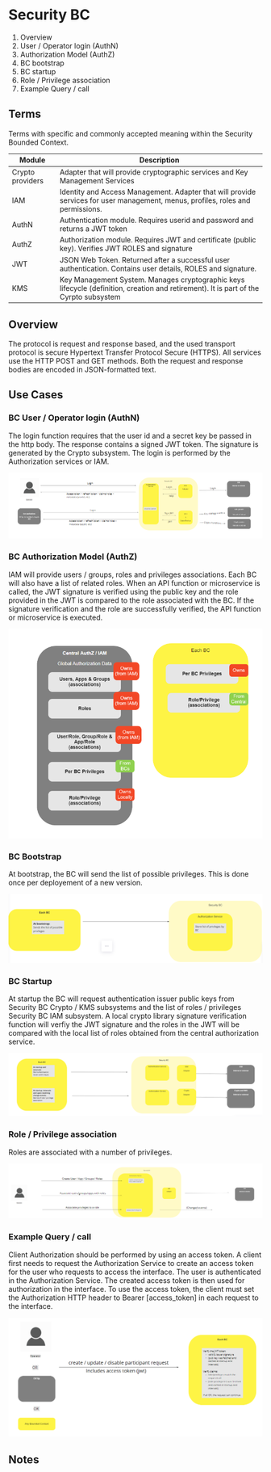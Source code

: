 # Security BC

1. Overview
2. User / Operator login (AuthN)
3. Authorization Model (AuthZ)
4. BC bootstrap
5. BC startup
6. Role / Privilege association
7. Example Query / call


## Terms

Terms with specific and commonly accepted meaning within the Security Bounded Context.

| Module | Description |
|---|---|
| Crypto providers | Adapter that will provide cryptographic services and Key Management Services |
| IAM | Identity and Access Management. Adapter that will provide services for user management, menus, profiles, roles and permissions.  |
| AuthN | Authentication module. Requires userid and password and returns a JWT token  |
| AuthZ | Authorization module. Requires JWT and certificate (public key). Verifies JWT ROLES and signature  |
| JWT | JSON Web Token. Returned after a successful user authentication. Contains user details, ROLES and signature.   |
| KMS | Key Management System. Manages cryptographic keys lifecycle (definition, creation and retirement). It is part of the Cyrpto subsystem |


## Overview

The protocol is request and response based, and the used transport protocol is secure Hypertext Transfer Protocol Secure (HTTPS). All services use the HTTP POST and GET methods. Both the request and response bodies are encoded in JSON-formatted text.


## Use Cases

### BC User / Operator login (AuthN)

The login function requires that the user id and a secret key be passed in the http body. The response contains a signed JWT token. The signature is generated by the Crypto subsystem. The login is performed by the Authorization services or IAM.

![Use Case - Example REPLACE ME](./assets/SecurityBCAuthN.png)

### BC Authorization Model (AuthZ)

IAM will provide users / groups, roles and privileges associations. Each BC will also have a list of related roles. When an API function or microservice
is called, the JWT signature is verified using the public key and the role provided in the JWT is compared to the role associated with the BC. If the signature verification and the role are successfully verified, the API function or microservice is executed.

![Use Case - Example REPLACE ME](./assets/SecurityBCAuthZ.png)

### BC Bootstrap

At bootstrap, the BC will send the list of possible privileges. This is done once per deployement of a new version.

![Use Case - Example REPLACE ME](./assets/SecurityBCBootstrap.png)

### BC Startup

At startup the BC will request authentication issuer public keys from Security BC Crypto / KMS subsystems and the list of roles / privileges Security BC IAM subsystem. A local crypto library signature verification function will verfiy the JWT signature and the roles in the JWT will be compared with the local list of roles obtained from the central authorization service.


![Use Case - Example REPLACE ME](./assets/SecurityBCStartUp.png)

### Role / Privilege association

Roles are associated with a number of privileges.

![Use Case - Example REPLACE ME](./assets/SecurityBCRolePrivilegesAssociation.png)

### Example Query / call

Client Authorization should be performed by using an access token. A client first needs to request the Authorization Service to create an access token for the user who requests to access the interface. The user is authenticated in the Authorization Service. The created access token is then used for authorization in the interface.
To use the access token, the client must set the Authorization HTTP header to Bearer [access_token] in each request to the interface.

![Use Case - Example REPLACE ME](./assets/SecurityBCExampleQueryCall.png)



<!-- Footnotes themselves at the bottom. -->
## Notes

[^1]: Common Interfaces: [Mojaloop Common Interface List](../../commonInterfaces.md)
